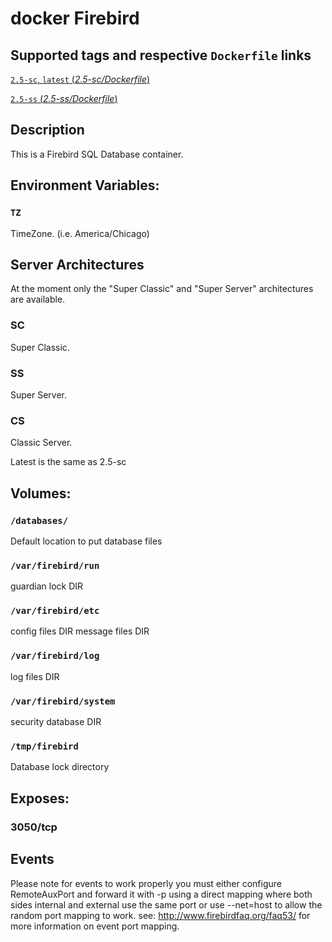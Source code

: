 # docker Firebird

## Supported tags and respective `Dockerfile` links

[`2.5-sc`, `latest` (*2.5-sc/Dockerfile*)](https://github.com/jacobalberty/firebird-docker/blob/master/2.5-sc/Dockerfile)

[`2.5-ss` (*2.5-ss/Dockerfile*)](https://github.com/jacobalberty/firebird-docker/blob/master/2.5-ss/Dockerfile)

## Description
This is a Firebird SQL Database container.

## Environment Variables:
### `TZ`
TimeZone. (i.e. America/Chicago)

## Server Architectures
At the moment only the "Super Classic" and "Super Server" architectures are available.

### SC
Super Classic.
### SS
Super Server.
### CS
Classic Server.

Latest is the same as 2.5-sc

## Volumes:

### `/databases/`
Default location to put database files

### `/var/firebird/run`
guardian lock DIR

### `/var/firebird/etc`
config files DIR
message files DIR

### `/var/firebird/log`
log files DIR

### `/var/firebird/system`
security database DIR

### `/tmp/firebird`
Database lock directory

## Exposes: 
### 3050/tcp

## Events
Please note for events to work properly you must either configure RemoteAuxPort and forward it with -p using a direct mapping where both sides internal and external use the same port or use --net=host to allow the random port mapping to work.
see: http://www.firebirdfaq.org/faq53/ for more information on event port mapping.
